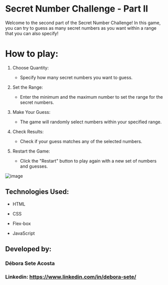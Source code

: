 # Secret Number Challenge - Part II
Welcome to the second part of the Secret Number Challenge! 
In this game, you can try to guess as many secret numbers as you want within a range that you can also specify!

# How to play:
1) Choose Quantity:
   * Specify how many secret numbers you want to guess.
   
3) Set the Range:
   * Enter the minimum and the maximum number to set the range for the secret numbers.
   
5) Make Your Guess:
   * The game will randomly select numbers within your specified range.
   
7) Check Results:
   * Check if your guess matches any of the selected numbers.
   
9) Restart the Game:
   * Click the "Restart" button to play again with a new set of numbers and guesses.

![image](https://github.com/user-attachments/assets/56acdefb-dbde-4464-9a3b-fcbdfde6c128)


## Technologies Used: 

  

* HTML 

  

* CSS 

  

* Flex-box
 


* JavaScript

  

## Developed by: 

  

### Débora Sete Acosta 

  

### Linkedin: https://www.linkedin.com/in/debora-sete/ 

  
